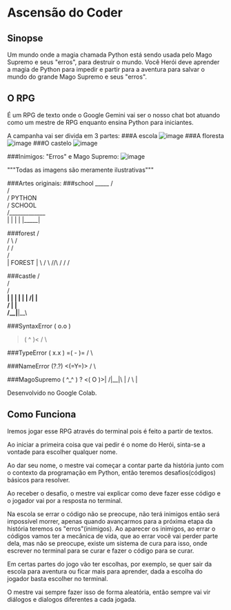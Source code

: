 # **Ascensão do Coder**

## Sinopse 
Um mundo onde a magia chamada Python está sendo usada pelo Mago Supremo e seus "erros", para destruir o mundo.
Você Herói deve aprender a magia de Python para impedir e partir para a aventura para salvar o mundo do grande Mago Supremo e seus "erros".

## O RPG
É um RPG de texto onde o Google Gemini vai ser o nosso chat bot atuando como um mestre de RPG enquanto ensina Python para iniciantes.

A campanha vai ser divida em 3 partes:
###A escola
![image](https://github.com/user-attachments/assets/4c1be94f-f284-4034-8f04-63b363e2c7a2)
###A floresta
![image](https://github.com/user-attachments/assets/a9c7c374-790a-410f-a013-80fde789eadb)
###O castelo
![image](https://github.com/user-attachments/assets/103d9d83-5977-4d81-928a-50f380e2c0e0)

###Inimigos:
"Erros" e Mago Supremo:
![image](https://github.com/user-attachments/assets/a9668856-cf58-4bbf-83b0-ece1c1dd6126)

"""Todas as imagens são meramente ilustrativas"""

###Artes originais:
   ###school
     _____
    /     \
   /       \
  / PYTHON  \
 /  SCHOOL   \
/_____________\
    |     |
    |     |
    |_____|

   ###forest
   /\
  /  \  /\
 /    \/  \
/          \
|  FOREST    |
 \          /
  \ /\/\   /
   \/    \/

 ###castle
     /\
    /  \
   /____\
   |    |
   |    |
   |    |
  /|    |\
 / |    | \
/__|____|__\

    
###SyntaxError
 ( o.o )
>(  ^  )<
  /    \

 ###TypeError
 ( x.x )
=(  -  )=
  /    \

 ###NameError
 (?.?)
<(=Y=)>
  / \

 ###MagoSupremo
  ( ^_^ ) ?
 <(  O  )>|
  /|__|\  |
   /  \   |

Desenvolvido no Google Colab.

## Como Funciona
Iremos jogar esse RPG através do terminal pois é feito a partir de textos.

Ao iniciar a primeira coisa que vai pedir é o nome do Herói, sinta-se a vontade para escolher qualquer nome.

Ao dar seu nome, o mestre vai começar a contar parte da história junto com o contexto da programação em Python, então teremos desafios(códigos) básicos para resolver.

Ao receber o desafio, o mestre vai explicar como deve fazer esse código e o jogador vai por a resposta no terminal.

Na escola se errar o código não se preocupe, não terá inimigos então será impossível morrer, apenas quando avançarmos para a próxima etapa da história teremos os "erros"(inimigos).
Ao aparecer os inimigos, ao errar o códigos vamos ter a mecânica de vida, que ao errar você vai perder parte dela, mas não se preocupe, existe um sistema de cura para isso, onde
escrever no terminal para se curar e fazer o código para se curar.

Em certas partes do jogo vão ter escolhas, por exemplo, se quer sair da escola para aventura ou ficar mais para aprender, dada a escolha do jogador basta escolher no terminal.

O mestre vai sempre fazer isso de forma aleatória, então sempre vai vir diálogos e dialogos diferentes a cada jogada.

